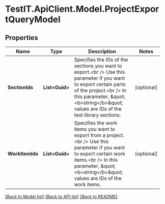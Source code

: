 # TestIT.ApiClient.Model.ProjectExportQueryModel

## Properties

Name | Type | Description | Notes
------------ | ------------- | ------------- | -------------
**SectionIds** | **List&lt;Guid&gt;** | Specifies the IDs of the sections you want to export.&lt;br /&gt;  Use this parameter if you want to export certain parts of the project.&lt;br /&gt;  In this parameter, \&quot;&lt;b&gt;string&lt;/b&gt;\&quot; values are IDs of the test library sections. | [optional] 
**WorkItemIds** | **List&lt;Guid&gt;** | Specifies the work items you want to export from a project.&lt;br /&gt;  Use this parameter if you want to export certain work items.&lt;br /&gt;  In this parameter, \&quot;&lt;b&gt;string&lt;/b&gt;\&quot; values are IDs of the work items. | [optional] 

[[Back to Model list]](../README.md#documentation-for-models) [[Back to API list]](../README.md#documentation-for-api-endpoints) [[Back to README]](../README.md)

